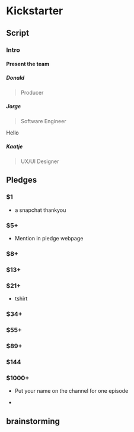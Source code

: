 # Kickstarter


## Script
### Intro

#### Present the team

##### Donald
> Producer

##### Jorge
> Software Engineer

Hello

##### Kaatje
> UX/UI Designer


## Pledges
### $1
- a snapchat thankyou

### $5+
- Mention in pledge webpage

### $8+

### $13+

### $21+
- tshirt

### $34+

### $55+

### $89+

### $144

### $1000+
- Put your name on the channel for one episode

- 

## brainstorming

